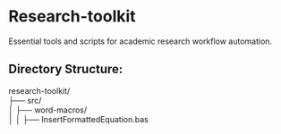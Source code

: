 # Research-toolkit
Essential tools and scripts for academic research workflow automation.

## Directory Structure:
research-toolkit/  
├── src/  
│   ├── word-macros/  
│   │   ├── InsertFormattedEquation.bas  
